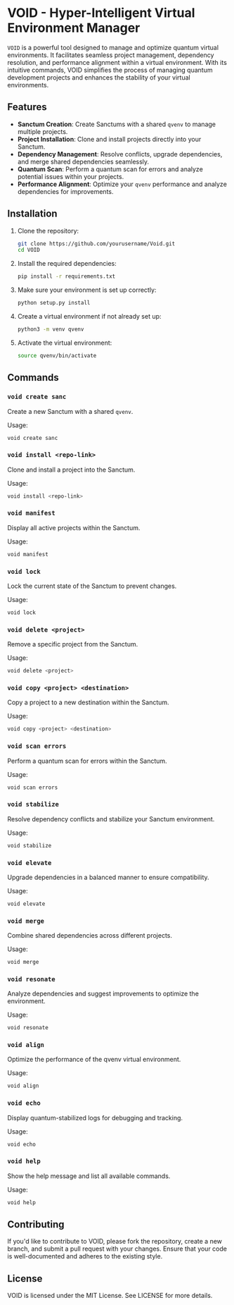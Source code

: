 # VOID - Hyper-Intelligent Virtual Environment Manager

`VOID` is a powerful tool designed to manage and optimize quantum virtual environments. It facilitates seamless project management, dependency resolution, and performance alignment within a virtual environment. With its intuitive commands, VOID simplifies the process of managing quantum development projects and enhances the stability of your virtual environments.

## Features
- **Sanctum Creation**: Create Sanctums with a shared `qvenv` to manage multiple projects.
- **Project Installation**: Clone and install projects directly into your Sanctum.
- **Dependency Management**: Resolve conflicts, upgrade dependencies, and merge shared dependencies seamlessly.
- **Quantum Scan**: Perform a quantum scan for errors and analyze potential issues within your projects.
- **Performance Alignment**: Optimize your `qvenv` performance and analyze dependencies for improvements.

## Installation

1. Clone the repository:
    ```bash
    git clone https://github.com/yourusername/Void.git
    cd VOID
    ```

2. Install the required dependencies:
    ```bash
    pip install -r requirements.txt
    ```

3. Make sure your environment is set up correctly:
    ```bash
    python setup.py install
    ```

4. Create a virtual environment if not already set up:
    ```bash
    python3 -m venv qvenv
    ```

5. Activate the virtual environment:
    ```bash
    source qvenv/bin/activate
    ```

## Commands

### `void create sanc`
Create a new Sanctum with a shared `qvenv`.

Usage:
```bash
void create sanc
```

### `void install <repo-link>`
Clone and install a project into the Sanctum.

Usage:
```bash
void install <repo-link>
```

### `void manifest`
Display all active projects within the Sanctum.

Usage:
```bash
void manifest
```

### `void lock`
Lock the current state of the Sanctum to prevent changes.

Usage:
```bash
void lock
```

### `void delete <project>`
Remove a specific project from the Sanctum.

Usage:
```bash
void delete <project>
```

### `void copy <project> <destination>`
Copy a project to a new destination within the Sanctum.

Usage:
```bash
void copy <project> <destination>
```

### `void scan errors`
Perform a quantum scan for errors within the Sanctum.

Usage:
```bash
void scan errors
```

### `void stabilize`
Resolve dependency conflicts and stabilize your Sanctum environment.

Usage:
```bash
void stabilize
```

### `void elevate`
Upgrade dependencies in a balanced manner to ensure compatibility.

Usage:
```bash
void elevate
```

### `void merge`
Combine shared dependencies across different projects.

Usage:
```bash
void merge
```

### `void resonate`
Analyze dependencies and suggest improvements to optimize the environment.

Usage:
```bash
void resonate
```

### `void align`
Optimize the performance of the qvenv virtual environment.

Usage:
```bash
void align
```

### `void echo`
Display quantum-stabilized logs for debugging and tracking.

Usage:
```bash
void echo
```

### `void help`
Show the help message and list all available commands.

Usage:
```bash
void help
```

## Contributing

If you'd like to contribute to VOID, please fork the repository, create a new branch, and submit a pull request with your changes. Ensure that your code is well-documented and adheres to the existing style.

## License

VOID is licensed under the MIT License. See LICENSE for more details.
